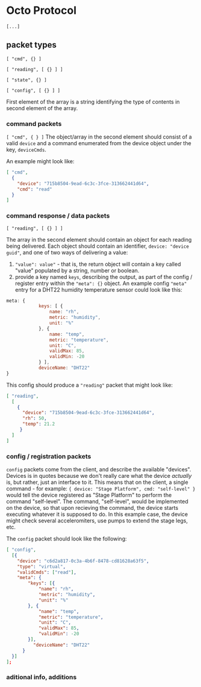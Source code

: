 # Octo Protocol

`[...]`

## packet types

`[ "cmd", {} ]`

`[ "reading", [ {} ] ]`

`[ "state", {} ]`

`[ "config", [ {} ] ]`

First element of the array is a string identifying the type of contents in second element of the array.

### command packets

`[ "cmd", { } ]`
The object/array in the second element should consist of a valid `device` and a command enumerated from the device object under the key, `deviceCmds`.

An example might look like:
```json
[ "cmd",
  {
    "device": "715b8504-9ead-6c3c-3fce-313662441d64",
    "cmd": "read"
  }
]
```
### command response / data packets

`[ "reading", [ {} ] ]`

The array in the second element should contain an object for each reading being delivered. Each object should contain an identifier, `device: "device guid"`, and one of two ways of delivering a value:

 1. `"value": value"` - that is, the return object will contain a key called "value" populated by a string, number or boolean.
 2. provide a key named `keys`, describing the output, as part of the config / register entry within the `"meta": {}` object. An example config `"meta"` entry for a DHT22 humidity temperature sensor could look like this:
```javascript
meta: {
			keys: [ {
				name: "rh",
				metric: "humidity",
				unit: "%"
			}, {
				name: "temp",
				metric: "temperature",
				unit: "C",
				validMax: 85,
				validMin: -20
			} ],
			deviceName: "DHT22"
}
```
This config should produce a `"reading"` packet that might look like:
```json
[ "reading",
  [
    {
      "device": "715b8504-9ead-6c3c-3fce-313662441d64",
      "rh": 50,
      "temp": 21.2
     }
  ]
]
```

### config / registration packets

`config` packets come from the client, and describe the available "devices". Devices is in quotes because we don't really care what the device *actually* is, but rather, just an interface to it. This means that on the client, a single command - for example: `{ device: "Stage Platform", cmd: "self-level" }` would tell the device registered as "Stage Platform" to perform the command "self-level". The command, "self-level", would be implemented on the device, so that upon recieving the command, the device starts executing whatever it is supposed to do. In this example case, the device might check several acceleromiters, use pumps to extend the stage legs, etc.

The `config` packet should look like the following:

```json
[ "config",
  [{
    "device": "c6d2a817-0c3a-4b6f-8478-cd81628a63f5",
    "type": "virtual",
  	"validCmds": ["read"],
  	"meta": {
	  	"keys": [{
  			"name": "rh",
  			"metric": "humidity",
  			"unit": "%"
  		}, {
	  		"name": "temp",
	  		"metric": "temperature",
	  		"unit": "C",
	  		"validMax": 85,
	  		"validMin": -20
	  	}],
		  "deviceName": "DHT22"
	  }
  }]
];
```

### aditional info, additions

## 

